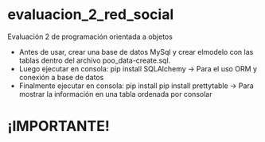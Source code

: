 # evaluacion_2_red_social
Evaluación 2 de programación orientada a objetos
- Antes de usar, crear una base de datos MySql y crear elmodelo con las tablas dentro del archivo poo_data-create.sql.
- Luego ejecutar en consola: pip install SQLAlchemy -> Para el uso ORM y conexión a base de datos
- Finalmente ejecutar en consola: pip install pip install prettytable -> Para mostrar la información en una tabla ordenada por consolar

<html> 
    <head>
    </head>
    <body>
        <h1><b> ¡IMPORTANTE! </b></h1>
    </body>
</hmtl>
